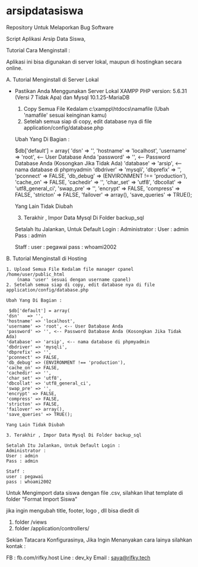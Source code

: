 # arsipdatasiswa
Repository Untuk Melaporkan Bug Software

Script Aplikasi Arsip Data Siswa,

Tutorial Cara Menginstall :

Aplikasi ini bisa digunakan di server lokal, maupun di hostingkan secara online.

A. Tutorial Menginstall di Server Lokal
* Pastikan Anda Menggunakan Server Lokal XAMPP
PHP version: 5.6.31 (Versi 7 Tidak Apa) dan Mysql 10.1.25-MariaDB

	1. Copy Semua File Kedalam c:\xampp\htdocs\namafile
		(Ubah 'namafile' sesuai keinginan kamu)
	2. Setelah semua siap di copy, edit database nya di file application/config/database.php

	Ubah Yang Di Bagian : 

	 $db['default'] = array(
	'dsn'	=> '',
	'hostname' => 'localhost', 
	'username' => 'root', <-- User Database Anda
	'password' => '', <-- Password Database Anda (Kosongkan Jika Tidak Ada)
	'database' => 'arsip', <-- nama database di phpmyadmin
	'dbdriver' => 'mysqli',
	'dbprefix' => '',
	'pconnect' => FALSE,
	'db_debug' => (ENVIRONMENT !== 'production'),
	'cache_on' => FALSE,
	'cachedir' => '',
	'char_set' => 'utf8',
	'dbcollat' => 'utf8_general_ci',
	'swap_pre' => '',
	'encrypt' => FALSE,
	'compress' => FALSE,
	'stricton' => FALSE,
	'failover' => array(),
	'save_queries' => TRUE();

	Yang Lain Tidak Diubah

	3. Terakhir , Impor Data Mysql Di Folder backup_sql

	Setalah Itu Jalankan, Untuk Default Login :
	Administrator :
	User : admin
	Pass : admin

	Staff :
	user : pegawai
	pass : whoami2002

<!---------------------------------------------------------------------------------------------------->

B. Tutorial Menginstall di Hosting


	1. Upload Semua File Kedalam file manager cpanel  /home/user/public_html
		(nama 'user' sesuai dengan username cpanel)
	2. Setelah semua siap di copy, edit database nya di file application/config/database.php

	Ubah Yang Di Bagian : 

	 $db['default'] = array(
	'dsn'	=> '',
	'hostname' => 'localhost', 
	'username' => 'root', <-- User Database Anda
	'password' => '', <-- Password Database Anda (Kosongkan Jika Tidak Ada)
	'database' => 'arsip', <-- nama database di phpmyadmin
	'dbdriver' => 'mysqli',
	'dbprefix' => '',
	'pconnect' => FALSE,
	'db_debug' => (ENVIRONMENT !== 'production'),
	'cache_on' => FALSE,
	'cachedir' => '',
	'char_set' => 'utf8',
	'dbcollat' => 'utf8_general_ci',
	'swap_pre' => '',
	'encrypt' => FALSE,
	'compress' => FALSE,
	'stricton' => FALSE,
	'failover' => array(),
	'save_queries' => TRUE();

	Yang Lain Tidak Diubah

	3. Terakhir , Impor Data Mysql Di Folder backup_sql

	Setalah Itu Jalankan, Untuk Default Login :
	Administrator :
	User : admin
	Pass : admin

	Staff :
	user : pegawai
	pass : whoami2002


Untuk Mengimport data siswa dengan file .csv, silahkan lihat template 
di folder "Format Import Siswa"

jika ingin mengubah title, footer, logo , dll bisa diedit di

1. folder /views
2. folder /application/controllers/

Sekian Tatacara Konfigurasinya, Jika Ingin Menanyakan cara lainya silahkan kontak :

FB : fb.com/rifky.host
Line : dev_ky
Email : saya@rifky.tech
